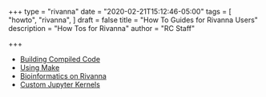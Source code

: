 +++
type = "rivanna"
date = "2020-02-21T15:12:46-05:00"
tags = [
  "howto",
  "rivanna",
]
draft = false
title = "How To Guides for Rivanna Users"
description = "How Tos for Rivanna"
author = "RC Staff"

+++

* [Building Compiled Code](/userinfo/howtos/rivanna/compiler-howto)
* [Using Make](/userinfo/howtos/rivanna/make)
* [Bioinformatics on Rivanna](/userinfo/howtos/rivanna/bioinfo-on-rivanna)
* [Custom Jupyter Kernels](/userinfo/howtos/rivanna/custom-jupyter-kernels)
